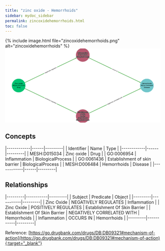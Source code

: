 ```yaml
---
title: "zinc oxide - Hemorrhoids"
sidebar: mydoc_sidebar
permalink: zincoxidehemorrhoids.html
toc: false 
---
```


{% include image.html file="zincoxidehemorrhoids.png" alt="zincoxidehemorrhoids" %}![Path Visualization](/images/zincoxidehemorrhoids.png)

## Concepts

|------------|------|---------|
| Identifier | Name | Type    |
|------------|------|---------|
| MESH:D015034 | Zinc oxide | Drug |
| GO:0006954 | Inflammation | BiologicalProcess |
| GO:0061436 | Establishment of skin barrier | BiologicalProcess |
| MESH:D006484 | Hemorrhoids | Disease |
|------------|------|---------|

## Relationships

|---------|-----------|---------|
| Subject | Predicate | Object  |
|---------|-----------|---------|
| Zinc Oxide | NEGATIVELY REGULATES | Inflammation |
| Zinc Oxide | POSITIVELY REGULATES | Establishment Of Skin Barrier |
| Establishment Of Skin Barrier | NEGATIVELY CORRELATED WITH | Hemorrhoids |
| Inflammation | OCCURS IN | Hemorrhoids |
|---------|-----------|---------|

Reference: [https://go.drugbank.com/drugs/DB:DB09321#mechanism-of-action](https://go.drugbank.com/drugs/DB:DB09321#mechanism-of-action){:target="_blank"}